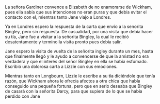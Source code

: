 La señora Gardiner convence a Elizabeth de no enamorarse de Wickham, pues ella sabía que sus intenciones no eran puras y que debía evitar el contacto con el, mientras tanto Jane viajo a Londres.

Ya en Londres espero la respuesta de la carta que envío a la senorita Bingley, pero sin respuesta. De casualidad, por una visita que debía hacer su tía, Jane fue a visitar a la señorita Bingley, la cual le recibió desatentamente y termino la visita pronto pues debía salir.

Jane espero la visita de vuelta de la señorita ingley durante un mes, hasta que finalmente llegó y le ayudo a convencerse de que la amistad no era verdadera y que el interés del señor Bingley en ella se había esfumado. Escribió una dolorosa carta a Lizzie con sus emociones.

Mientras tanto en Longbourn, Lizzie le escribe a su tía diciéndole que tenía razón, que Wickham ahora le ofrecía afectos a otra chica que había conseguido una pequeña fortuna, pero que en serio deseaba que Bingley de casará con la señorita Darcy, para que supiera de lo que se había perdido con Jane
